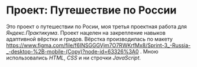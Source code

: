 # Проект: Путешествие по России

Это проект о путешествии по Росии, моя третья проектная работа для *Яндекс.Практикума*. Проект нацелен на закрепление навыков адаптивной вёрстки и гридов. Вёрстка производилась по макету https://www.figma.com/file/f6INSGGGVjm7O7RWKrfMx8/Sprint-3_-Russia-_-desktop-%2B-mobile-(Copy)?node-id=63326%3A0 . Мною использовались *HTML*, *CSS* и ни строчки *JavaScript*.
